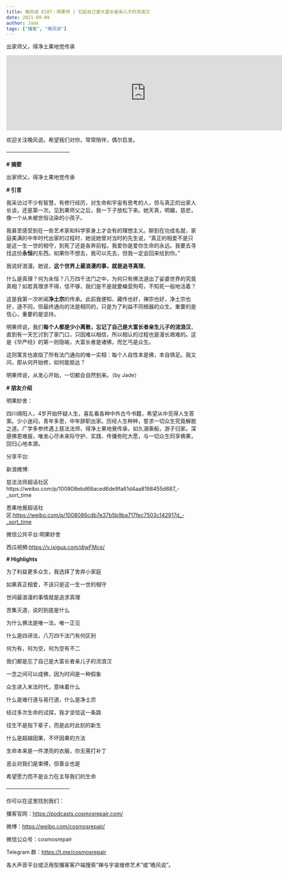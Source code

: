 ```yaml
---
title: 晚风说 E107：明果师 | 忆起自己是大富长者亲儿子的流浪汉
date: 2021-09-09
author: Jade
tags: ["播客", "晚风说"]
---
```


出家师父，得净土果地觉传承

<!--more-->

<iframe src="https://player.fireside.fm/v2/trfV16OE+9nCiUWvU?theme=light" width="740" height="200" frameborder="0" scrolling="no"></iframe>

欢迎关注晚风说。希望我们对你，常常陪伴，偶尔启发。

————————————

**# 摘要**

出家师父，得净土果地觉传承

**# 引言**

我采访过不少有智慧，有修行经历，对生命和宇宙有思考的人，但与真正的出家人长谈，还是第一次。见到果师父之后，我一下子放松下来。她天真，明媚，慈悲，像一个从未被世俗沾染的小孩子。

我甚至感受到在一些艺术家和科学家身上才会有的理想主义。聊到在功成名就，家庭美满的中年时代出家的过程时，她说她曾对当时的先生说，“真正的相爱不是只是这一生一世的相守，到死了还是各奔前程。我爱你是爱你生命的永远。我要去寻找这份**永恒**的东西。如果你不想去，我可以先去，但我一定会回来给到你。”

我说好浪漫。她说，**这个世界上最浪漫的事，就是追寻真理**。

什么是真理？何为永恒？八万四千法门之中，为何只有佛法道出了娑婆世界的究竟真相？如若真理求不得，信不够，我们是不是就要蝇营狗苟，不知死一般地活着？

这是我第一次听闻**净土宗**的传承。此前我便知，藏传也好，禅宗也好，净土宗也好，道不同，但最终通向的法是相同的，只是为了利益不同根器的众生。重要的是信心，重要的是坚持。

明果师说，我们**每个人都是少小离散，忘记了自己是大富长者亲生儿子的流浪汉**，直到有一天乞讨到了家门口，只因难以相信，所以相认的过程也是漫长艰难的。这是《华严经》的第一则隐喻，大富长者是诸佛，而乞丐是众生。

这则寓言也直指了所有法门通向的唯一实相：每个人自性本是佛，本自俱足。我又问，那从何开始修，如何能抵达？

明果师说，从发心开始，一切都会自然到来。（by Jade）

**# 朋友介绍**

明果妙舍：

四川绵阳人，4岁开始怀疑人生，喜乱看各种中外古今书籍，希望从中觅得人生答案。少小迷闷，青年多思，中年辞职出家。历经人生种种，誓求一切众生究竟解脫之道。广学多参终遇上慈法法师，得净土果地覺传承，如久溺乘船，游子归家。深感佛恩难报，唯发心尽未来际守护、实践、传播弥陀大愿，与一切众生同享佛果，回归心地本源。

分享平台:

新浪微博:

慈法法师超话社区https://weibo.com/p/100808ebd68aced6de9fa61d4aa8198455d687_-_sort_time

悉果地覺超话社区:https://weibo.com/p/1008086cdb7e37b5b9ba717fec7503c142917d_-_sort_time

微信公共平台:明果妙舍

西瓜視頻:https://v.ixigua.com/djwFMce/

**# Highlights**

为了利益更多众生，我选择了舍弃小家庭

如果真正相爱，不该只是这一生一世的相守

世间最浪漫的事情就是追求真理

苦集灭道，说的到底是什么

为什么佛法是唯一法，唯一正见

什么是四谛法，八万四千法门有何区别

何为有，何为空，何为空有不二

我们都是忘了自己是大富长者亲儿子的流浪汉

一念之间可以成佛，因为时间是一种假象

众生进入末法时代，意味着什么

什么是难行道与易行道，什么是净土宗

经过多次生命的试探，我才坚信这一条路

往生不是指下辈子，而是此时此刻的新生

什么是超越因果，不坏因果的方法

生命本来是一件漂亮的衣服，你无需打补丁

恶业对我们是束缚，但善业也是

希望愿力而不是业力在主导我们的生命

————————————

你可以在这里找到我们：

播客官网：https://podcasts.cosmosrepair.com/

微博：https://weibo.com/cosmosrepair/

微信公众号：cosmosrepair

Telegram 群：https://t.me/cosmosrepair

各大声音平台或泛用型播客客户端搜索“禅与宇宙维修艺术”或“晚风说”。